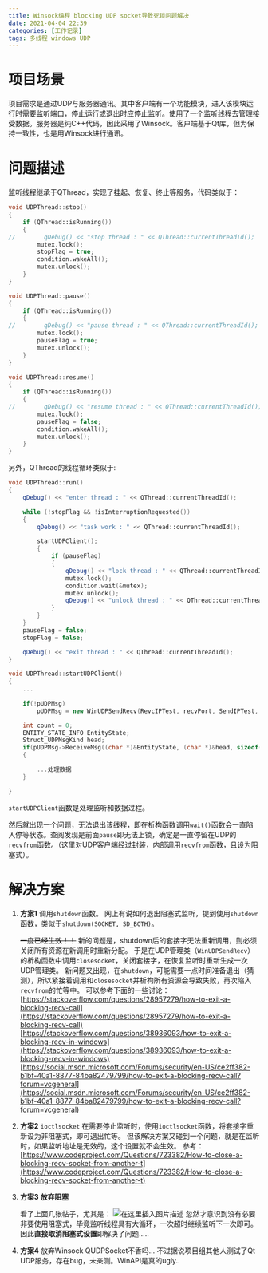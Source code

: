 ```yaml
---
title: Winsock编程 blocking UDP socket导致死锁问题解决
date: 2021-04-04 22:39
categories: [工作记录]
tags: 多线程 windows UDP
---
```


# 项目场景

项目需求是通过UDP与服务器通讯。其中客户端有一个功能模块，进入该模块运行时需要监听端口，停止运行或退出时应停止监听。使用了一个监听线程去管理接受数据。服务器是纯C++代码，因此采用了Winsock。客户端基于Qt库，但为保持一致性，也是用Winsock进行通讯。

# 问题描述

监听线程继承于QThread，实现了挂起、恢复、终止等服务，代码类似于：

```cpp
void UDPThread::stop()
{
    if (QThread::isRunning())
    {
//        qDebug() << "stop thread : " << QThread::currentThreadId();
        mutex.lock();
        stopFlag = true;
        condition.wakeAll();
        mutex.unlock();
    }
}

void UDPThread::pause()
{
    if (QThread::isRunning())
    {
//        qDebug() << "pause thread : " << QThread::currentThreadId();
        mutex.lock();
        pauseFlag = true;
        mutex.unlock();
    }
}

void UDPThread::resume()
{
    if (QThread::isRunning())
    {
//        qDebug() << "resume thread : " << QThread::currentThreadId();
        mutex.lock();
        pauseFlag = false;
        condition.wakeAll();
        mutex.unlock();
    }
}
```

另外，QThread的线程循环类似于:

```cpp
void UDPThread::run()
{
    qDebug() << "enter thread : " << QThread::currentThreadId();

    while (!stopFlag && !isInterruptionRequested())
    {
        qDebug() << "task work : " << QThread::currentThreadId();

        startUDPClient();
        {
            if (pauseFlag)
            {
                qDebug() << "lock thread : " << QThread::currentThreadId();
                mutex.lock();
                condition.wait(&mutex);
                mutex.unlock();
                qDebug() << "unlock thread : " << QThread::currentThreadId();
            }
        }
    }
    pauseFlag = false;
    stopFlag = false;

    qDebug() << "exit thread : " << QThread::currentThreadId();
}
```

```cpp
void UDPThread::startUDPClient()
{
	...
	
    if(!pUDPMsg)
        pUDPMsg = new WinUDPSendRecv(RevcIPTest, recvPort, SendIPTest, selfPort);

    int count = 0;
    ENTITY_STATE_INFO EntityState;
    Struct_UDPMsgKind head;
    if(pUDPMsg->ReceiveMsg((char *)&EntityState, (char *)&head, sizeof(head)))
    {

		...处理数据
    }

}
```

`startUDPClient`函数是处理监听和数据过程。

然后就出现一个问题，无法退出该线程，即在析构函数调用`wait()`函数会一直陷入停等状态。查阅发现是前面`pause`即无法上锁，确定是一直停留在UDP的`recvfrom`函数。（这里对UDP客户端经过封装，内部调用`recvfrom`函数，且设为阻塞式）。

# 解决方案

 1. **方案1**  调用`shutdown`函数。
 网上有说如何退出阻塞式监听，提到使用`shutdown`函数，类似于`shutdown(SOCKET, SD_BOTH)`。

 	~~一度已经生效！！~~
 	新的问题是，shutdown后的套接字无法重新调用，则必须关闭所有资源在新调用时重新分配。
 	于是在UDP管理类（`WinUDPSendRecv`）的析构函数中调用`closesocket`，关闭套接字，在恢复监听时重新生成一次UDP管理类。
 	新问题又出现，在`shutdown`，可能需要一点时间准备退出（猜测），所以紧接着调用和`closesocket`并析构所有资源会导致失败，再次陷入`recvfrom`的忙等中。
 	可以参考下面的一些讨论：
 	[https://stackoverflow.com/questions/28957279/how-to-exit-a-blocking-recv-call](https://stackoverflow.com/questions/28957279/how-to-exit-a-blocking-recv-call)
 	[https://stackoverflow.com/questions/38936093/how-to-exit-a-blocking-recv-in-windows](https://stackoverflow.com/questions/38936093/how-to-exit-a-blocking-recv-in-windows)
 [https://social.msdn.microsoft.com/Forums/security/en-US/ce2ff382-b1bf-40a1-8877-84ba82479799/how-to-exit-a-blocking-recv-call?forum=vcgeneral](https://social.msdn.microsoft.com/Forums/security/en-US/ce2ff382-b1bf-40a1-8877-84ba82479799/how-to-exit-a-blocking-recv-call?forum=vcgeneral)
 2. **方案2** `ioctlsocket`
      在需要停止监听时，使用`ioctlsocket`函数，将套接字重新设为非阻塞式，即可退出忙等。
      但该解决方案又碰到一个问题，就是在监听时，如果监听地址是无效的，这个设置就不会生效。
      参考：
      [https://www.codeproject.com/Questions/723382/How-to-close-a-blocking-recv-socket-from-another-t](https://www.codeproject.com/Questions/723382/How-to-close-a-blocking-recv-socket-from-another-t)

 3. **方案3** **放弃阻塞**

 	看了上面几张帖子，尤其是：
 	![在这里插入图片描述](https://img-blog.csdnimg.cn/20210404223343302.png?x-oss-process=image/watermark,type_ZmFuZ3poZW5naGVpdGk,shadow_10,text_aHR0cHM6Ly9ibG9nLmNzZG4ubmV0L0FsZXphbg==,size_16,color_FFFFFF,t_70)
 	忽然才意识到没有必要非要使用阻塞式，毕竟监听线程具有大循环，一次超时继续监听下一次即可。因此**直接取消阻塞式设置**即解决了问题.....
 4. **方案4** 放弃Winsock
    QUDPSocket不香吗... 不过据说项目组其他人测试了Qt UDP服务，存在bug，未亲测。WinAPI是真的ugly..
